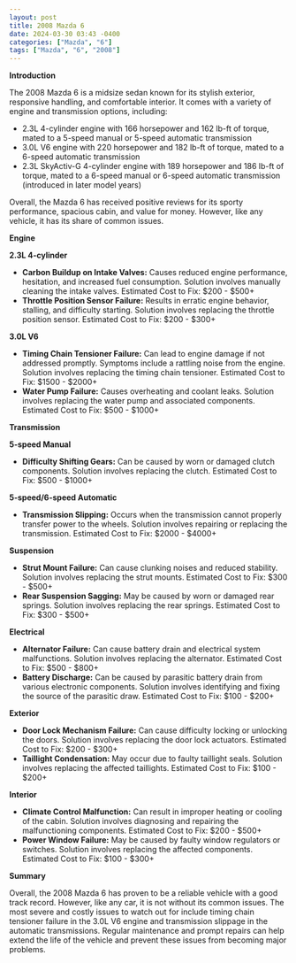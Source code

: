 ```yaml
---
layout: post
title: 2008 Mazda 6
date: 2024-03-30 03:43 -0400
categories: ["Mazda", "6"]
tags: ["Mazda", "6", "2008"]
---
```

**Introduction**

The 2008 Mazda 6 is a midsize sedan known for its stylish exterior, responsive handling, and comfortable interior. It comes with a variety of engine and transmission options, including:

* 2.3L 4-cylinder engine with 166 horsepower and 162 lb-ft of torque, mated to a 5-speed manual or 5-speed automatic transmission
* 3.0L V6 engine with 220 horsepower and 182 lb-ft of torque, mated to a 6-speed automatic transmission
* 2.3L SkyActiv-G 4-cylinder engine with 189 horsepower and 186 lb-ft of torque, mated to a 6-speed manual or 6-speed automatic transmission (introduced in later model years)

Overall, the Mazda 6 has received positive reviews for its sporty performance, spacious cabin, and value for money. However, like any vehicle, it has its share of common issues.

**Engine**

**2.3L 4-cylinder**
* **Carbon Buildup on Intake Valves:** Causes reduced engine performance, hesitation, and increased fuel consumption. Solution involves manually cleaning the intake valves. Estimated Cost to Fix: $200 - $500+
* **Throttle Position Sensor Failure:** Results in erratic engine behavior, stalling, and difficulty starting. Solution involves replacing the throttle position sensor. Estimated Cost to Fix: $200 - $300+

**3.0L V6**
* **Timing Chain Tensioner Failure:** Can lead to engine damage if not addressed promptly. Symptoms include a rattling noise from the engine. Solution involves replacing the timing chain tensioner. Estimated Cost to Fix: $1500 - $2000+
* **Water Pump Failure:** Causes overheating and coolant leaks. Solution involves replacing the water pump and associated components. Estimated Cost to Fix: $500 - $1000+

**Transmission**

**5-speed Manual**
* **Difficulty Shifting Gears:** Can be caused by worn or damaged clutch components. Solution involves replacing the clutch. Estimated Cost to Fix: $500 - $1000+

**5-speed/6-speed Automatic**
* **Transmission Slipping:** Occurs when the transmission cannot properly transfer power to the wheels. Solution involves repairing or replacing the transmission. Estimated Cost to Fix: $2000 - $4000+

**Suspension**

* **Strut Mount Failure:** Can cause clunking noises and reduced stability. Solution involves replacing the strut mounts. Estimated Cost to Fix: $300 - $500+
* **Rear Suspension Sagging:** May be caused by worn or damaged rear springs. Solution involves replacing the rear springs. Estimated Cost to Fix: $300 - $500+

**Electrical**

* **Alternator Failure:** Can cause battery drain and electrical system malfunctions. Solution involves replacing the alternator. Estimated Cost to Fix: $500 - $800+
* **Battery Discharge:** Can be caused by parasitic battery drain from various electronic components. Solution involves identifying and fixing the source of the parasitic draw. Estimated Cost to Fix: $100 - $200+

**Exterior**

* **Door Lock Mechanism Failure:** Can cause difficulty locking or unlocking the doors. Solution involves replacing the door lock actuators. Estimated Cost to Fix: $200 - $300+
* **Taillight Condensation:** May occur due to faulty taillight seals. Solution involves replacing the affected taillights. Estimated Cost to Fix: $100 - $200+

**Interior**

* **Climate Control Malfunction:** Can result in improper heating or cooling of the cabin. Solution involves diagnosing and repairing the malfunctioning components. Estimated Cost to Fix: $200 - $500+
* **Power Window Failure:** May be caused by faulty window regulators or switches. Solution involves replacing the affected components. Estimated Cost to Fix: $100 - $300+

**Summary**

Overall, the 2008 Mazda 6 has proven to be a reliable vehicle with a good track record. However, like any car, it is not without its common issues. The most severe and costly issues to watch out for include timing chain tensioner failure in the 3.0L V6 engine and transmission slippage in the automatic transmissions. Regular maintenance and prompt repairs can help extend the life of the vehicle and prevent these issues from becoming major problems.
